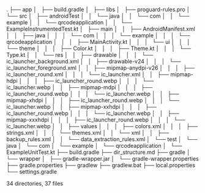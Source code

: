 .
├── app
│   ├── build.gradle
│   ├── libs
│   ├── proguard-rules.pro
│   └── src
│       ├── androidTest
│       │   └── java
│       │       └── com
│       │           └── example
│       │               └── qrcodeapplication
│       │                   └── ExampleInstrumentedTest.kt
│       ├── main
│       │   ├── AndroidManifest.xml
│       │   ├── java
│       │   │   └── com
│       │   │       └── example
│       │   │           └── qrcodeapplication
│       │   │               ├── MainActivity.kt
│       │   │               └── ui
│       │   │                   └── theme
│       │   │                       ├── Color.kt
│       │   │                       ├── Theme.kt
│       │   │                       └── Type.kt
│       │   └── res
│       │       ├── drawable
│       │       │   └── ic_launcher_background.xml
│       │       ├── drawable-v24
│       │       │   └── ic_launcher_foreground.xml
│       │       ├── mipmap-anydpi-v26
│       │       │   ├── ic_launcher_round.xml
│       │       │   └── ic_launcher.xml
│       │       ├── mipmap-hdpi
│       │       │   ├── ic_launcher_round.webp
│       │       │   └── ic_launcher.webp
│       │       ├── mipmap-mdpi
│       │       │   ├── ic_launcher_round.webp
│       │       │   └── ic_launcher.webp
│       │       ├── mipmap-xhdpi
│       │       │   ├── ic_launcher_round.webp
│       │       │   └── ic_launcher.webp
│       │       ├── mipmap-xxhdpi
│       │       │   ├── ic_launcher_round.webp
│       │       │   └── ic_launcher.webp
│       │       ├── mipmap-xxxhdpi
│       │       │   ├── ic_launcher_round.webp
│       │       │   └── ic_launcher.webp
│       │       ├── values
│       │       │   ├── colors.xml
│       │       │   ├── strings.xml
│       │       │   └── themes.xml
│       │       └── xml
│       │           ├── backup_rules.xml
│       │           └── data_extraction_rules.xml
│       └── test
│           └── java
│               └── com
│                   └── example
│                       └── qrcodeapplication
│                           └── ExampleUnitTest.kt
├── build.gradle
├── dir_structure.md
├── gradle
│   └── wrapper
│       ├── gradle-wrapper.jar
│       └── gradle-wrapper.properties
├── gradle.properties
├── gradlew
├── gradlew.bat
├── local.properties
└── settings.gradle

34 directories, 37 files
